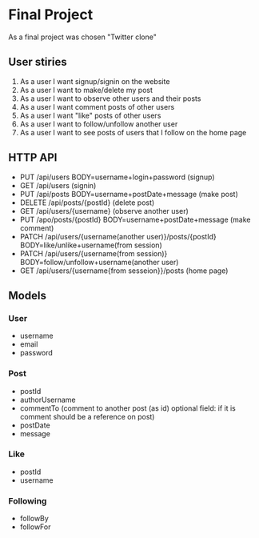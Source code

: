 # Final Project

As a final project was chosen "Twitter clone"

## User stiries

1. As a user I want signup/signin on the website
2. As a user I want to make/delete my post
3. As a user I want to observe other users and their posts
4. As a user I want comment posts of other users
5. As a user I want "like" posts of other users
6. As a user I want to follow/unfollow another user
7. As a user I want to see posts of users that I follow on the home page

## HTTP API

- PUT /api/users BODY=username+login+password (signup)
- GET /api/users (signin)
- PUT /api/posts BODY=username+postDate+message (make post)
- DELETE /api/posts/{postId} (delete post)
- GET /api/users/{username} (observe another user)
- PUT /apo/posts/{postId} BODY=username+postDate+message (make comment)
- PATCH /api/users/{username(another user)}/posts/{postId} BODY=like/unlike+username(from session)
- PATCH /api/users/{username(from session)} BODY=follow/unfollow+username(another user)
- GET /api/users/{username{from sesseion}}/posts (home page)
  
## Models

### User

- username
- email
- password

### Post

- postId
- authorUsername
- commentTo (comment to another post (as id) optional field: if it is comment should be a reference on post)
- postDate
- message

### Like

- postId
- username

### Following

- followBy
- followFor
